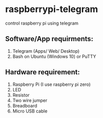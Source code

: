 # raspberrypi-telegram
control raspberry pi using telegram

## Software/App requirments:
1. Telegram (Apps/ Web/ Desktop)
2. Bash on Ubuntu (Windows 10) or PuTTY

## Hardware requirement:
1. Raspberry Pi (I use raspberry pi zero)
2. LED
3. Resistor
4. Two wire jumper
5. Breadboard
6. Micro USB cable
